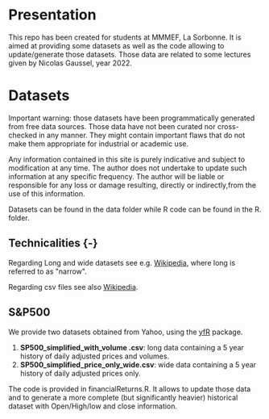 # Presentation 
This repo has been created for students at MMMEF, La Sorbonne. It is aimed at providing some datasets as well as the code allowing to update/generate those datasets. Those data are related to some lectures given by Nicolas Gaussel, year 2022.

# Datasets

Important warning: those datasets have been programmatically generated from free data sources. Those data have not been curated nor cross-checked in any manner. They might contain important flaws that do not make them appropriate for industrial or academic use. 

Any  information contained in this site is purely indicative and subject to modification at any time. The author does not undertake to update such information at any specific frequency. The author will be liable or responsible for any loss or damage resulting, directly or indirectly,from the use of this information.


Datasets can be found in the data folder while R code can be found in the R. folder.

## Technicalities {-}

Regarding Long and wide datasets see e.g. <a href ="https://en.wikipedia.org/wiki/Wide_and_narrow_data">Wikipedia</a>, where long is referred to as "narrow".

Regarding csv files see also <a href ="https://en.wikipedia.org/wiki/Comma-separated_values">Wikipedia</a>.  

## S&P500

We provide two datasets obtained from Yahoo, using the <a href ="https://github.com/ropensci/yfR">yfR</a> package.

1. **SP500_simplified_with_volume .csv**: long data containing a 5 year history of daily adjusted prices and volumes.
2. **SP500_simplified_price_only_wide.csv**: wide data containing a 5 year history of daily adjusted prices only.
 
The code is provided in financialReturns.R. It allows to update those data and to generate a more complete (but significantly heavier) historical dataset with Open/High/low and close information.

